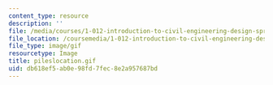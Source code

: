 ```yaml
---
content_type: resource
description: ''
file: /media/courses/1-012-introduction-to-civil-engineering-design-spring-2002/db618ef5ab0e98fd7fec8e2a957687bd_pileslocation.gif
file_location: /coursemedia/1-012-introduction-to-civil-engineering-design-spring-2002/db618ef5ab0e98fd7fec8e2a957687bd_pileslocation.gif
file_type: image/gif
resourcetype: Image
title: pileslocation.gif
uid: db618ef5-ab0e-98fd-7fec-8e2a957687bd
---
```

